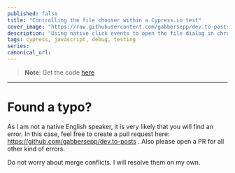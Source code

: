 ```yaml
---
published: false
title: "Controlling the file chooser within a Cypress.io test"
cover_image: "https://raw.githubusercontent.com/gabbersepp/dev.to-posts/master/blog-posts/cypress-file-chooser/assets/header.jpg"
description: "Using native click events to open the file dialog in chrome by code."
tags: cypress, javascript, debug, testing
series:
canonical_url:
---
```


>**Note**: Get the code [here](https://github.com/gabbersepp/dev.to-posts/tree/master/blog-posts/cypress-file-chooser/code)

----

# Found a typo?
As I am not a native English speaker, it is very likely that you will find an error. In this case, feel free to create a pull request here: https://github.com/gabbersepp/dev.to-posts . Also please open a PR for all other kind of errors.

Do not worry about merge conflicts. I will resolve them on my own. 
